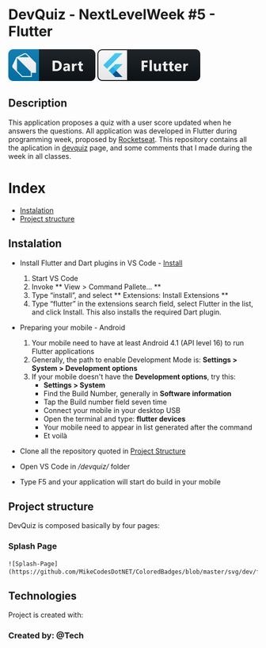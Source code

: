 # DevQuiz - NextLevelWeek #5 - Flutter
![Dart](https://github.com/MikeCodesDotNET/ColoredBadges/blob/master/svg/dev/languages/dart.svg)
![Flutter](https://github.com/MikeCodesDotNET/ColoredBadges/blob/master/svg/dev/frameworks/flutter.svg)

## Description
  This application proposes a quiz with a user score updated when he answers the questions. All application was developed in Flutter during programming week, proposed by [Rocketseat](https://rocketseat.com.br/). This repository contains all the aplication in [devquiz](https://github.com/joseaugusto0/DevQuiz_NLW5_Flutter/tree/main/devquiz) page, and some comments that I made during the week in all classes.


# Index

- [Instalation](#instalation)
- [Project structure](#project-structure)


## Instalation
- Install Flutter and Dart plugins in VS Code - [Install](https://flutter.dev/docs/get-started/editor?tab=vscode)
    1. Start VS Code
    2. Invoke ** View > Command Pallete... **
    3. Type “install”, and select ** Extensions: Install Extensions **
    4. Type “flutter” in the extensions search field, select Flutter in the list, and click Install. This also installs the required Dart plugin.

- Preparing your mobile - Android
    1. Your mobile need to have at least Android 4.1 (API level 16) to run Flutter applications
    2. Generally, the path to enable Development Mode is: **Settings > System > Development options**
    3. If your mobile doesn't have the **Development options**, try this:
        - **Settings > System**
        - Find the Build Number, generally in **Software information**
        - Tap the Build number field seven time 
        - Connect your mobile in your desktop USB
        - Open the terminal and type: **flutter devices**
        - Your mobile need to appear in list generated after the command
        - Et voilà

- Clone all the repository quoted in [Project Structure](#project-structure)

- Open VS Code in */devquiz/* folder

- Type F5 and your application will start do build in your mobile



## Project structure
DevQuiz is composed basically by four pages:

### Splash Page
    ![Splash-Page](https://github.com/MikeCodesDotNET/ColoredBadges/blob/master/svg/dev/frameworks/flutter.svg)


## Technologies
Project is created with:



### Created by: @Tech


